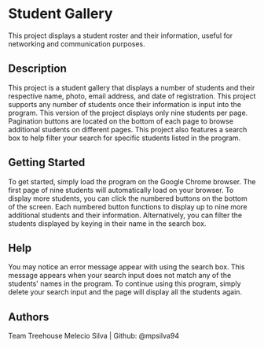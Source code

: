 # Student Gallery

This project displays a student roster and their information, useful for networking and communication purposes.

## Description

This project is a student gallery that displays a number of students and their respective name, photo, email address, and date of registration. This project supports any number of students once their information is input into the program. This version of the project displays only nine students per page. Pagination buttons are located on the bottom of each page to browse additional students on different pages. This project also features a search box to help filter your search for specific students listed in the program.

## Getting Started

To get started, simply load the program on the Google Chrome browser. The first page of nine students will automatically load on your browser. To display more students, you can click the numbered buttons on the bottom of the screen. Each numbered button functions to display up to nine more additional students and their information. Alternatively, you can filter the students displayed by keying in their name in the search box.

## Help

You may notice an error message appear with using the search box. This message appears when your search input does not match any of the students' names in the program. To continue using this program, simply delete your search input and the page will display all the students again.

## Authors

Team Treehouse
Melecio Silva | Github: @mpsilva94